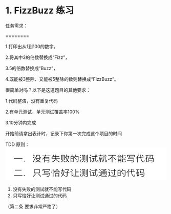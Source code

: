 # 1. FizzBuzz 练习
任务需求：

========

1.打印出从1到100的数字，

2.将其中3的倍数替换成“Fizz”，

3.5的倍数替换成“Buzz”，

4.既能被3整除、又能被5整除的数则替换成“FizzBuzz”。

很简单对吗？以下是这道题目的其他要求：

1.代码整洁，没有重复代码

2.有单元测试，单元测试覆盖率100%

3.10分钟内完成

开始前请拿出表计时，记录下你第一次完成这个项目的时间


TDD 原则：
![TDD](./pic/tdd-1.png)

1. 没有失败的测试就不能写代码
2. 只写恰好让测试通过的代码

（第二条 要求非常严格了）

